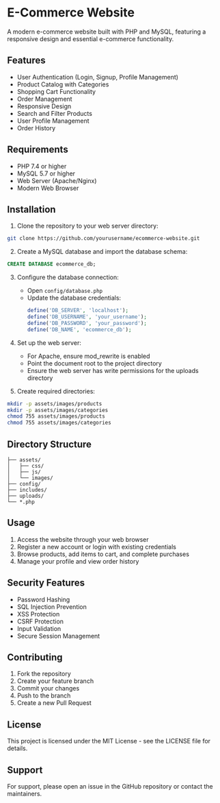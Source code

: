 # E-Commerce Website

A modern e-commerce website built with PHP and MySQL, featuring a responsive design and essential e-commerce functionality.

## Features

- User Authentication (Login, Signup, Profile Management)
- Product Catalog with Categories
- Shopping Cart Functionality
- Order Management
- Responsive Design
- Search and Filter Products
- User Profile Management
- Order History

## Requirements

- PHP 7.4 or higher
- MySQL 5.7 or higher
- Web Server (Apache/Nginx)
- Modern Web Browser

## Installation

1. Clone the repository to your web server directory:
```bash
git clone https://github.com/yourusername/ecommerce-website.git
```

2. Create a MySQL database and import the database schema:
```sql
CREATE DATABASE ecommerce_db;
```

3. Configure the database connection:
   - Open `config/database.php`
   - Update the database credentials:
     ```php
     define('DB_SERVER', 'localhost');
     define('DB_USERNAME', 'your_username');
     define('DB_PASSWORD', 'your_password');
     define('DB_NAME', 'ecommerce_db');
     ```

4. Set up the web server:
   - For Apache, ensure mod_rewrite is enabled
   - Point the document root to the project directory
   - Ensure the web server has write permissions for the uploads directory

5. Create required directories:
```bash
mkdir -p assets/images/products
mkdir -p assets/images/categories
chmod 755 assets/images/products
chmod 755 assets/images/categories
```

## Directory Structure

```
├── assets/
│   ├── css/
│   ├── js/
│   └── images/
├── config/
├── includes/
├── uploads/
└── *.php
```

## Usage

1. Access the website through your web browser
2. Register a new account or login with existing credentials
3. Browse products, add items to cart, and complete purchases
4. Manage your profile and view order history

## Security Features

- Password Hashing
- SQL Injection Prevention
- XSS Protection
- CSRF Protection
- Input Validation
- Secure Session Management

## Contributing

1. Fork the repository
2. Create your feature branch
3. Commit your changes
4. Push to the branch
5. Create a new Pull Request

## License

This project is licensed under the MIT License - see the LICENSE file for details.

## Support

For support, please open an issue in the GitHub repository or contact the maintainers. 